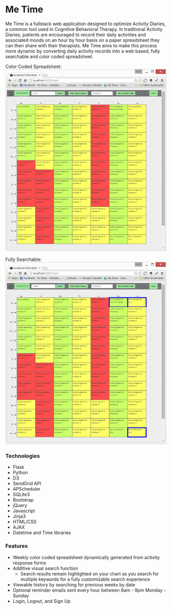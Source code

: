 # Me Time

Me Time is a fullstack web application designed to optimize Activity Diaries, a common tool used in Cognitive Behavioral Therapy. In traditional Activity Diaries, patients are encouraged to record their daily activities and associated moods on an hour by hour basis on a paper spreadsheet they can then share with their therapists. Me Time aims to make this process more dynamic by converting daily activity records into a web based, fully searchable and color coded spreadsheet.

Color Coded Spreadsheet:
![alt text](https://github.com/emilybee3/timetracker_project/blob/master/main_chart_screenshot.PNG)

Fully Searchable:
![alt text](https://github.com/emilybee3/timetracker_project/blob/master/main_chart_search.PNG)


### Technologies
* Flask
* Python
* D3
* SendGrid API
* APScheduler
* SQLite3
* Bootstrap
* jQuery
* Javascript
* Jinja3
* HTML/CSS
* AJAX
* Datetime and Time libraries

### Features
* Weekly color coded spreadsheet dynamically generated from activity response forms
* Additive visual search function
    * Search results remain highlighted on your chart as you search for multiple keywords for a fully customizable search experience
* Viewable history by searching for previous weeks by date 
* Optional reminder emails sent every hour between 8am - 9pm Monday - Sunday
* Login, Logout, and Sign Up 

